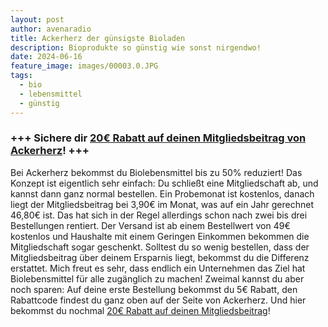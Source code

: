 ```yaml
---
layout: post
author: avenaradio
title: Ackerherz der günsigste Bioladen
description: Bioprodukte so günstig wie sonst nirgendwo!
date: 2024-06-16
feature_image: images/00003.0.JPG
tags:
  - bio
  - lebensmittel
  - günstig
---
```

### +++ Sichere dir <a href="/ackerherz" target="_blank">20€ Rabatt auf deinen Mitgliedsbeitrag von Ackerherz</a>! +++

Bei Ackerherz bekommst du Biolebensmittel bis zu 50% reduziert! Das Konzept ist eigentlich sehr einfach: Du schließt eine Mitgliedschaft ab, und kannst dann ganz normal bestellen. Ein Probemonat ist kostenlos, danach liegt der Mitgliedsbeitrag bei 3,90€ im Monat, was auf ein Jahr gerechnet 46,80€ ist. Das hat sich in der Regel allerdings schon nach zwei bis drei Bestellungen rentiert.
Der Versand ist ab einem Bestellwert von 49€ kostenlos und Haushalte mit einem Geringen Einkommen bekommen die Mitgliedschaft sogar geschenkt. 
Solltest du so wenig bestellen, dass der Mitgliedsbeitrag über deinem Ersparnis liegt, bekommst du die Differenz erstattet.
Mich freut es sehr, dass endlich ein Unternehmen das Ziel hat Biolebensmittel für alle zugänglich zu machen!
Zweimal kannst du aber noch sparen: Auf deine erste Bestellung bekommst du 5€ Rabatt, den Rabattcode findest du ganz oben auf der Seite von Ackerherz.
Und hier bekommst du nochmal <a href="/ackerherz" target="_blank">20€ Rabatt auf deinen Mitgliedsbeitrag</a>!
